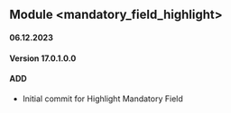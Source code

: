 ## Module <mandatory_field_highlight>

#### 06.12.2023
#### Version 17.0.1.0.0
#### ADD
- Initial commit for Highlight Mandatory Field 
